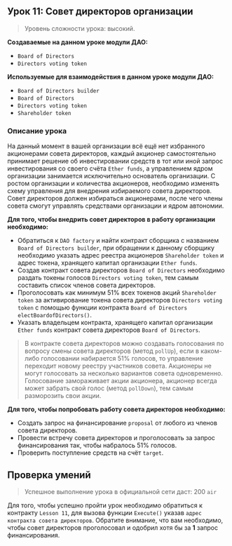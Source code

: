 ## Урок 11: Cовет директоров организации

> Уровень сложности урока:  высокий.

**Создаваемые на данном уроке модули ДАО:**

- `Board of Directors`
- `Directors voting token`

**Используемые для взаимодействия в данном уроке модули ДАО:**

- `Board of Directors builder`
- `Board of Directors`
- `Directors voting token`
- `Shareholder token`

### Описание урока

На данный момент в вашей организации всё ещё нет избранного акционерами совета директоров, каждый акционер самостоятельно принимает решение об инвестировании средств в тот или иной запрос инвестирования со своего счёта `Ether funds`, а управлением ядром организации занимается исключительно основатель организации. С ростом организации и количества акционеров, необходимо изменять схему управления для внедрения избираемого совета директоров. Совет директоров должен избираться акционерами, после чего члены совета смогут управлять средствами организации и ядром автономии. 

**Для того, чтобы внедрить совет директоров в работу организации необходимо:**

- Обратиться к `DAO factory` и найти контракт сборщика с названием `Board of Directors builder`, при обращении к данному сборщику необходимо указать адрес реестра акционеров `Shareholder token` и адрес токена, хранящего капитал организации `Ether funds`.
- Создав контракт совета директоров `Board of Directors` необходимо раздать токены голосов `Directors voting token`, тем самым составить список членов совета директоров.
- Проголосовать как минимум 51% всех токенов акций `Shareholder token` за активирование токена совета директоров `Directors voting token` с помощью функции контракта `Board of Directors` `electBoardofDirectors()`.
- Указать владельцем контракта, хранящего капитал организации `Ether funds` контракт совета директоров `Board of Directors`.

> В контракте совета директоров можно создавать голосования по вопросу смены совета директоров (метод `pollUp`), если в каком-либо голосовании набирается 51% голосов, то управление переходит новому реестру участников совета. Акционеры не могут голосовать за несколько вариантов совета одновременно. Голосование замораживает акции акционера, акционер всегда может забрать свой голос (метод `pollDown`), тем самым разморозить свои акции.

**Для того, чтобы попробовать работу совета директоров необходимо:**

- Создать запрос на финансирование `proposal` от любого из членов совета директоров.
- Провести встречу совета директоров и проголосовать за запрос финансирования так, чтобы набралось 51% голосов.
- Проверить поступление средств на счёт `target`.

## Проверка умений

> Успешное выполнение урока в официальной сети даст: 200 `air`

Для того, чтобы успешно пройти урок необходимо обратиться к контракту `Lesson 11`, для вызова функции `Execute()` указав `адрес контракта совета директоров`. Обратите внимание, что вам необходимо, чтобы совет директоров проголосовал и одобрил хотя бы за **1** запрос финансирования.
